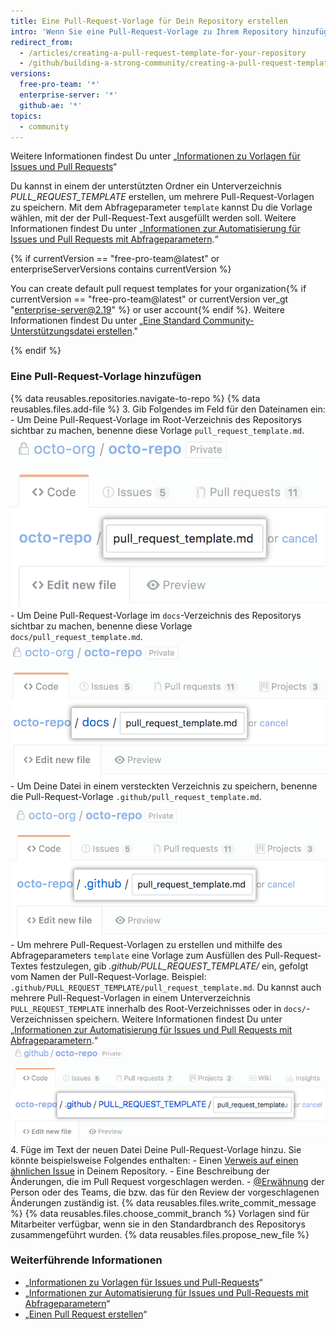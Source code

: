 ```yaml
---
title: Eine Pull-Request-Vorlage für Dein Repository erstellen
intro: 'Wenn Sie eine Pull-Request-Vorlage zu Ihrem Repository hinzufügen, sehen Projektmitarbeiter automatisch den Inhalt der Vorlage im Text des Pull Requests.'
redirect_from:
  - /articles/creating-a-pull-request-template-for-your-repository
  - /github/building-a-strong-community/creating-a-pull-request-template-for-your-repository
versions:
  free-pro-team: '*'
  enterprise-server: '*'
  github-ae: '*'
topics:
  - community
---
```

Weitere Informationen findest Du unter „[Informationen zu Vorlagen für Issues und Pull Requests](/articles/about-issue-and-pull-request-templates)“

Du kannst in einem der unterstützten Ordner ein Unterverzeichnis *PULL_REQUEST_TEMPLATE* erstellen, um mehrere Pull-Request-Vorlagen zu speichern. Mit dem Abfrageparameter `template` kannst Du die Vorlage wählen, mit der der Pull-Request-Text ausgefüllt werden soll. Weitere Informationen findest Du unter „[Informationen zur Automatisierung für Issues und Pull Requests mit Abfrageparametern](/articles/about-automation-for-issues-and-pull-requests-with-query-parameters).“

{% if currentVersion == "free-pro-team@latest" or enterpriseServerVersions contains currentVersion %}

You can create default pull request templates for your organization{% if currentVersion == "free-pro-team@latest" or currentVersion ver_gt "enterprise-server@2.19" %} or user account{% endif %}. Weitere Informationen findest Du unter „[Eine Standard Community-Unterstützungsdatei erstellen](/github/building-a-strong-community/creating-a-default-community-health-file)."

{% endif %}

### Eine Pull-Request-Vorlage hinzufügen

{% data reusables.repositories.navigate-to-repo %}
{% data reusables.files.add-file %}
3. Gib Folgendes im Feld für den Dateinamen ein:
    -  Um Deine Pull-Request-Vorlage im Root-Verzeichnis des Repositorys sichtbar zu machen, benenne diese Vorlage `pull_request_template.md`. ![Root-VerzeichnisName der neuen Pull-Request-Vorlage im Root-Verzeichnis](/assets/images/help/repository/pr-template-file-name.png)
    - Um Deine Pull-Request-Vorlage im `docs`-Verzeichnis des Repositorys sichtbar zu machen, benenne diese Vorlage `docs/pull_request_template.md`. ![Neue Pull-Request-Vorlage im docs-Verzeichnis](/assets/images/help/repository/pr-template-file-name-docs.png)
    - Um Deine Datei in einem versteckten Verzeichnis zu speichern, benenne die Pull-Request-Vorlage `.github/pull_request_template.md`. ![Neue Pull-Request-Vorlage im ausgeblendeten Verzeichnis](/assets/images/help/repository/pr-template-hidden-directory.png)
    - Um mehrere Pull-Request-Vorlagen zu erstellen und mithilfe des Abfrageparameters `template` eine Vorlage zum Ausfüllen des Pull-Request-Textes festzulegen, gib *.github/PULL_REQUEST_TEMPLATE/* ein, gefolgt vom Namen der Pull-Request-Vorlage. Beispiel: `.github/PULL_REQUEST_TEMPLATE/pull_request_template.md`. Du kannst auch mehrere Pull-Request-Vorlagen in einem Unterverzeichnis `PULL_REQUEST_TEMPLATE` innerhalb des Root-Verzeichnisses oder in `docs/`-Verzeichnissen speichern. Weitere Informationen findest Du unter „[Informationen zur Automatisierung für Issues und Pull Requests mit Abfrageparametern](/articles/about-automation-for-issues-and-pull-requests-with-query-parameters).“ ![Neue Mehrfach-Pull-Request-Vorlage im ausgeblendeten Verzeichnis](/assets/images/help/repository/pr-template-multiple-hidden-directory.png)
4. Füge im Text der neuen Datei Deine Pull-Request-Vorlage hinzu. Sie könnte beispielsweise Folgendes enthalten:
    - Einen [Verweis auf einen ähnlichen Issue](/articles/basic-writing-and-formatting-syntax/#referencing-issues-and-pull-requests) in Deinem Repository.
    - Eine Beschreibung der Änderungen, die im Pull Request vorgeschlagen werden.
    - [@Erwähnung](/articles/basic-writing-and-formatting-syntax/#mentioning-people-and-teams) der Person oder des Teams, die bzw. das für den Review der vorgeschlagenen Änderungen zuständig ist.
{% data reusables.files.write_commit_message %}
{% data reusables.files.choose_commit_branch %} Vorlagen sind für Mitarbeiter verfügbar, wenn sie in den Standardbranch des Repositorys zusammengeführt wurden.
{% data reusables.files.propose_new_file %}

### Weiterführende Informationen

- „[Informationen zu Vorlagen für Issues und Pull-Requests](/articles/about-issue-and-pull-request-templates)“
- „[Informationen zur Automatisierung für Issues und Pull-Requests mit Abfrageparametern](/articles/about-automation-for-issues-and-pull-requests-with-query-parameters)“
- „[Einen Pull Request erstellen](/articles/creating-a-pull-request)“
